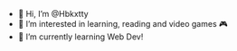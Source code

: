 - 👋 Hi, I’m @Hbkxtty
- 👀 I’m interested in learning, reading and video games 🎮
- 🌱 I’m currently learning Web Dev! 

<!---
Hbkxtty/Hbkxtty is a ✨ special ✨ repository because its `README.md` (this file) appears on your GitHub profile.
You can click the Preview link to take a look at your changes.
--->

